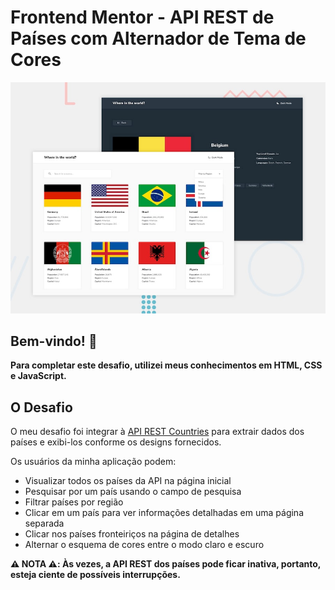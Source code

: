 # Frontend Mentor - API REST de Países com Alternador de Tema de Cores

![Design para desktop](./public/design/desktop-preview.jpg)

## Bem-vindo! 👋

**Para completar este desafio, utilizei meus conhecimentos em HTML, CSS e JavaScript.**

## O Desafio

O meu desafio foi integrar à [API REST Countries](https://restcountries.com) para extrair dados dos países e exibi-los conforme os designs fornecidos.

Os usuários da minha aplicação podem:

- Visualizar todos os países da API na página inicial
- Pesquisar por um país usando o campo de pesquisa
- Filtrar países por região
- Clicar em um país para ver informações detalhadas em uma página separada
- Clicar nos países fronteiriços na página de detalhes
- Alternar o esquema de cores entre o modo claro e escuro

**⚠️ NOTA ⚠️: Às vezes, a API REST dos países pode ficar inativa, portanto, esteja ciente de possíveis interrupções.**
